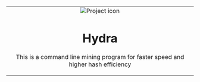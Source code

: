 <table align="center"><tr><td align="center" width="9999">
<img src="https://user-images.githubusercontent.com/47618903/126051349-4235de3b-b0c8-4a27-9a60-aaef6764ddcb.gif" align="center"  alt="Project icon">

# Hydra

This is a command line mining program for faster speed and higher hash efficiency
</td></tr></table>